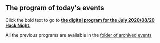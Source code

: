 ## The program of today's events

Click the bold text to go to [**the digital program for the July 2020/08/20 Hack Night**.](https://github.com/codeformilwaukee/hack-night-digital-programs/blob/master/archived_events/2020-09-17.md)

All the previous programs are available in the [folder of archived events](https://github.com/codeformilwaukee/hack-night-digital-programs/blob/master/archived_events)
